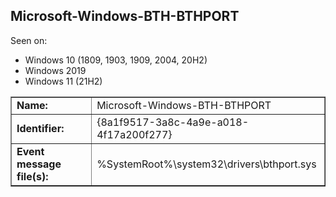 ## Microsoft-Windows-BTH-BTHPORT

Seen on:
* Windows 10 (1809, 1903, 1909, 2004, 20H2)
* Windows 2019
* Windows 11 (21H2)

<table border="1" class="docutils">
  <tbody>
    <tr>
      <td><b>Name:</b></td>
      <td>Microsoft-Windows-BTH-BTHPORT</td>
    </tr>
    <tr>
      <td><b>Identifier:</b></td>
      <td>{8a1f9517-3a8c-4a9e-a018-4f17a200f277}</td>
    </tr>
    <tr>
      <td><b>Event message file(s):</b></td>
      <td>%SystemRoot%\system32\drivers\bthport.sys</td>
    </tr>
  </tbody>
</table>

&nbsp;

